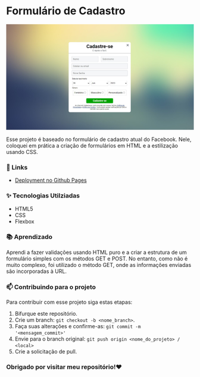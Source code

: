 # Formulário de Cadastro

![Desktop Design](design/desktop-design.jpg)

Esse projeto é baseado no formulário de cadastro atual do Facebook. Nele, coloquei em prática a criação de formulários em HTML e a estilização usando CSS.

### 🔗 Links

- [Deployment no Github Pages](https://fransuelton.github.io/formulario-de-cadastro/)

### ✨ Tecnologias Utilziadas

- HTML5
- CSS
- Flexbox

### 📚 Aprendizado

Aprendi a fazer validações usando HTML puro e a criar a estrutura de um formulário simples com os métodos GET e POST. No entanto, como não é muito complexo, foi utilizado o método GET, onde as informações enviadas são incorporadas à URL.

### 📫 Contribuindo para o projeto

Para contribuir com esse projeto siga estas etapas:

1. Bifurque este repositório.
2. Crie um branch: `git checkout -b <nome_branch>`.
3. Faça suas alterações e confirme-as: `git commit -m '<mensagem_commit>'`
4. Envie para o branch original: `git push origin <nome_do_projeto> / <local>`
5. Crie a solicitação de pull.

### Obrigado por visitar meu repositório!❤️